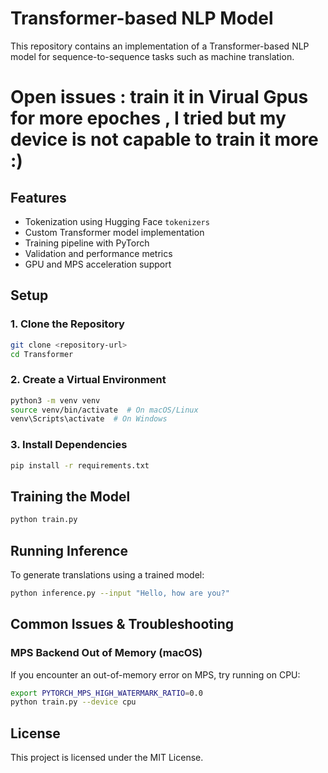 # Transformer-based NLP Model

This repository contains an implementation of a Transformer-based NLP model for sequence-to-sequence tasks such as machine translation.

# Open issues : train it in Virual Gpus for more epoches , I tried but my device is not capable to train it more :) 

## Features
- Tokenization using Hugging Face `tokenizers`
- Custom Transformer model implementation
- Training pipeline with PyTorch
- Validation and performance metrics
- GPU and MPS acceleration support

## Setup

### 1. Clone the Repository
```sh
git clone <repository-url>
cd Transformer
```

### 2. Create a Virtual Environment
```sh
python3 -m venv venv
source venv/bin/activate  # On macOS/Linux
venv\Scripts\activate  # On Windows
```

### 3. Install Dependencies
```sh
pip install -r requirements.txt
```

## Training the Model
```sh
python train.py
```

## Running Inference
To generate translations using a trained model:
```sh
python inference.py --input "Hello, how are you?"
```

## Common Issues & Troubleshooting
### MPS Backend Out of Memory (macOS)
If you encounter an out-of-memory error on MPS, try running on CPU:
```sh
export PYTORCH_MPS_HIGH_WATERMARK_RATIO=0.0
python train.py --device cpu
```
## License
This project is licensed under the MIT License.
